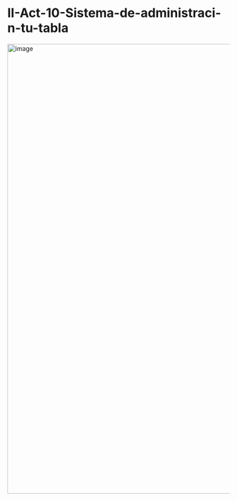 # II-Act-10-Sistema-de-administraci-n-tu-tabla

<img width="1907" height="1017" alt="image" src="https://github.com/user-attachments/assets/c844d4a4-c853-46ae-b364-7d0779da6de6" />
